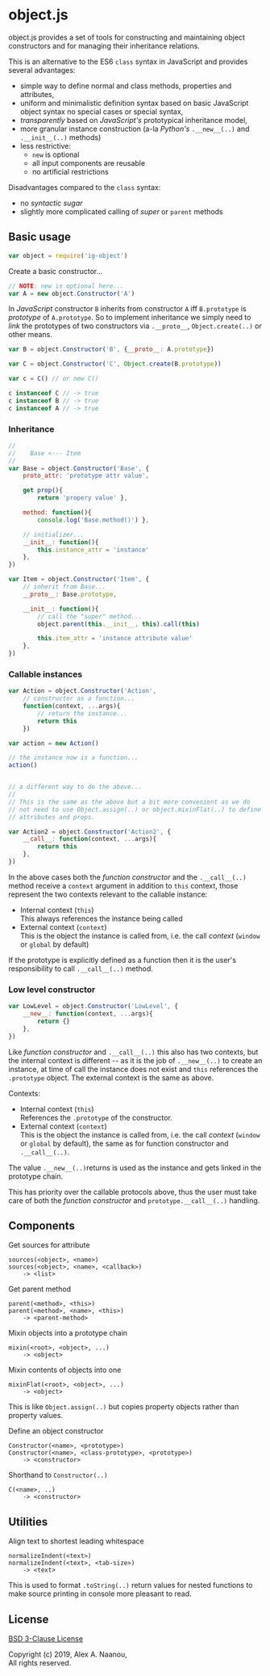 # object.js

object.js provides a set of tools for constructing and maintaining object
constructors and for managing their inheritance relations.


This is an alternative to the ES6 `class` syntax in JavaScript and provides 
several advantages:  
- simple way to define normal and class methods, properties and attributes,
- uniform and minimalistic definition syntax based on basic JavaScript 
  object syntax no special cases or special syntax,
- _transparently_ based on _JavaScript's_ prototypical inheritance model,
- more granular instance construction (a-la _Python's_ `.__new__(..)` 
  and `.__init__(..)` methods)
- less restrictive:
    - `new` is optional
    - all input components are reusable
	- no artificial restrictions

Disadvantages compared to the `class` syntax:  
- no _syntactic sugar_
- slightly more complicated calling of _super_ or `parent` methods


## Basic usage

```javascript
var object = require('ig-object')
```

Create a basic constructor...

```javascript
// NOTE: new is optional here...
var A = new object.Constructor('A')
```


In _JavaScript_ constructor `B` inherits from constructor `A` iff 
`B.prototype` is _prototype_ of `A.prototype`. So to implement inheritance 
we simply need to _link_ the prototypes of two constructors via `.__proto__`,
`Object.create(..)` or other means.

```javascript
var B = object.Constructor('B', {__proto__: A.prototype})

var C = object.Constructor('C', Object.create(B.prototype))
```

```javascript
var c = C() // or new C()

c instanceof C // -> true
c instanceof B // -> true
c instanceof A // -> true
```


### Inheritance
```javascript
//
//    Base <--- Item
//
var Base = object.Constructor('Base', {
    proto_attr: 'prototype attr value',

    get prop(){
        return 'propery value' },

    method: function(){
        console.log('Base.method()') },

    // initializer...
    __init__: function(){
        this.instance_attr = 'instance'
    },
})

var Item = object.Constructor('Item', {
    // inherit from Base...
    __proto__: Base.prototype,

    __init__: function(){
        // call the "super" method...
        object.parent(this.__init__, this).call(this)

        this.item_attr = 'instance attribute value'
    },
})

```


### Callable instances

```javascript
var Action = object.Constructor('Action',
    // constructor as a function...
    function(context, ...args){
        // return the instance...
        return this
    })

var action = new Action()

// the instance now is a function...
action()


// a different way to do the above...
//
// This is the same as the above but a bit more convenient as we do 
// not need to use Object.assign(..) or object.mixinFlat(..) to define
// attributes and props.

var Action2 = object.Constructor('Action2', {
    __call__: function(context, ...args){
        return this
    },
})

```

In the above cases both the _function constructor_ and the `.__call__(..)` 
method receive a `context` argument in addition to `this` context, those 
represent the two contexts relevant to the callable instance:
- Internal context (`this`)  
  This always references the instance being called
- External context (`context`)  
  This is the object the instance is called from, i.e. the call _context_ 
  (`window` or `global` by default)

If the prototype is explicitly defined as a function then it is the 
user's responsibility to call `.__call__(..)` method.


### Low level constructor

```javascript
var LowLevel = object.Constructor('LowLevel', {
    __new__: function(context, ...args){
        return {}
    },
})

```

Like _function constructor_ and `.__call__(..)` this also has two contexts,
but the internal context is different -- as it is the job of `.__new__(..)`
to create an instance, at time of call the instance does not exist and `this`
references the `.prototype` object.
The external context is the same as above.

Contexts:
- Internal context (`this`)  
  References the `.prototype` of the constructor.
- External context (`context`)  
  This is the object the instance is called from, i.e. the call _context_ 
  (`window` or `global` by default), the same as for function constructor 
  and `.__call__(..)`.
 

The value `.__new__(..)`returns is used as the instance and gets linked 
in the prototype chain.

This has priority over the callable protocols above, thus the user must
take care of both the _function constructor_ and `prototype.__call__(..)` 
handling.


## Components

Get sources for attribute
```
sources(<object>, <name>)
sources(<object>, <name>, <callback>)
    -> <list>
```

Get parent method
```
parent(<method>, <this>)
parent(<method>, <name>, <this>)
    -> <parent-method>
```

Mixin objects into a prototype chain
```
mixin(<root>, <object>, ...)
    -> <object>
```

Mixin contents of objects into one
```
mixinFlat(<root>, <object>, ...)
    -> <object>
```
This is like `Object.assign(..)` but copies property objects rather than
property values.


Define an object constructor
```
Constructor(<name>, <prototype>)
Constructor(<name>, <class-prototype>, <prototype>)
    -> <constructor>
```

Shorthand to `Constructor(..)`
```
C(<name>, ..)
    -> <constructor>
```


## Utilities

Align text to shortest leading whitespace
```
normalizeIndent(<text>)
normalizeIndent(<text>, <tab-size>)
	-> <text>
```

This is used to format `.toString(..)` return values for nested functions
to make source printing in console more pleasant to read.


## License

[BSD 3-Clause License](./LICENSE)

Copyright (c) 2019, Alex A. Naanou,  
All rights reserved.

<!-- vim:set ts=4 sw=4 spell : -->
